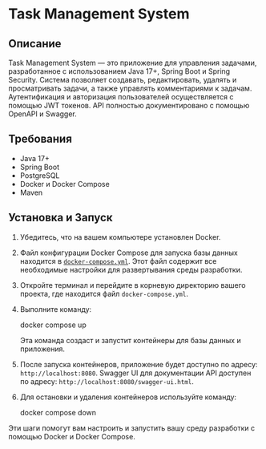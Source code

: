 # Task Management System

## Описание

Task Management System — это приложение для управления задачами, разработанное с использованием Java 17+, Spring Boot и Spring Security. Система позволяет создавать, редактировать, удалять и просматривать задачи, а также управлять комментариями к задачам. Аутентификация и авторизация пользователей осуществляется с помощью JWT токенов. API полностью документировано с помощью OpenAPI и Swagger.

## Требования

- Java 17+
- Spring Boot
- PostgreSQL
- Docker и Docker Compose
- Maven

## Установка и Запуск

1. Убедитесь, что на вашем компьютере установлен Docker.

2. Файл конфигурации Docker Compose для запуска базы данных находится в [`docker-compose.yml`](docker-compose.yml). Этот файл содержит все необходимые настройки для развертывания среды разработки.

3. Откройте терминал и перейдите в корневую директорию вашего проекта, где находится файл `docker-compose.yml`.

4. Выполните команду:

    docker compose up

    Эта команда создаст и запустит контейнеры для базы данных и приложения.

5. После запуска контейнеров, приложение будет доступно по адресу: `http://localhost:8080`. Swagger UI для документации API доступен по адресу: `http://localhost:8080/swagger-ui.html`.

6. Для остановки и удаления контейнеров используйте команду:

    docker compose down

Эти шаги помогут вам настроить и запустить вашу среду разработки с помощью Docker и Docker Compose.
